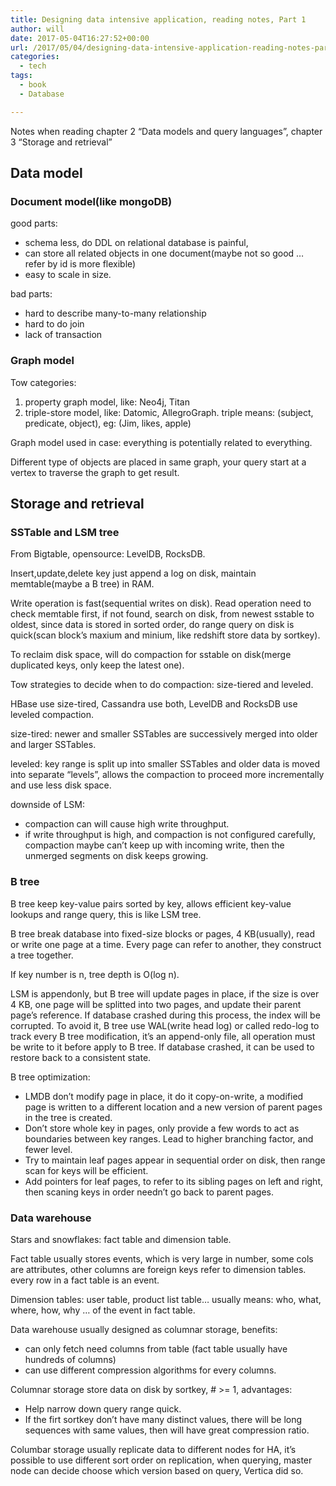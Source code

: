 ```yaml
---
title: Designing data intensive application, reading notes, Part 1
author: will
date: 2017-05-04T16:27:52+00:00
url: /2017/05/04/designing-data-intensive-application-reading-notes-part-1/
categories:
  - tech
tags:
  - book
  - Database

---
```

Notes when reading chapter 2 &#8220;Data models and query languages&#8221;, chapter 3 &#8220;Storage and retrieval&#8221;

<!--more-->

## Data model

### Document model(like mongoDB)

good parts:

  * schema less, do DDL on relational database is painful,
  * can store all related objects in one document(maybe not so good &#8230; refer by id is more flexible)
  * easy to scale in size.

bad parts:

  * hard to describe many-to-many relationship
  * hard to do join
  * lack of transaction

### Graph model

Tow categories:

  1. property graph model, like: Neo4j, Titan
  2. triple-store model, like: Datomic, AllegroGraph. triple means: (subject, predicate, object), eg: (Jim, likes, apple) 

Graph model used in case: everything is potentially related to everything.

Different type of objects are placed in same graph, your query start at a vertex to traverse the graph to get result.

## Storage and retrieval

### SSTable and LSM tree

From Bigtable, opensource: LevelDB, RocksDB.

Insert,update,delete key just append a log on disk, maintain memtable(maybe a B tree) in RAM.

Write operation is fast(sequential writes on disk). Read operation need to check memtable first, if not found, search on disk, from newest sstable to oldest, since data is stored in sorted order, do range query on disk is quick(scan block&#8217;s maxium and minium, like redshift store data by sortkey).

To reclaim disk space, will do compaction for sstable on disk(merge duplicated keys, only keep the latest one).

Tow strategies to decide when to do compaction: size-tiered and leveled.

HBase use size-tired, Cassandra use both, LevelDB and RocksDB use leveled compaction.

size-tired: newer and smaller SSTables are successively merged into older and larger SSTables.

leveled: key range is split up into smaller SSTables and older data is moved into separate &#8220;levels&#8221;, allows the compaction to proceed more incrementally and use less disk space.

downside of LSM:

  * compaction can will cause high write throughput.
  * if write throughput is high, and compaction is not configured carefully, compaction maybe can&#8217;t keep up with incoming write, then the unmerged segments on disk keeps growing.

### B tree

B tree keep key-value pairs sorted by key, allows efficient key-value lookups and range query, this is like LSM tree.

B tree break database into fixed-size blocks or pages, 4 KB(usually), read or write one page at a time. Every page can refer to another, they construct a tree together.

If key number is n, tree depth is O(log n).

LSM is appendonly, but B tree will update pages in place, if the size is over 4 KB, one page will be splitted into two pages, and update their parent page&#8217;s reference. If database crashed during this process, the index will be corrupted. To avoid it, B tree use WAL(write head log) or called redo-log to track every B tree modification, it&#8217;s an append-only file, all operation must be write to it before apply to B tree. If database crashed, it can be used to restore back to a consistent state.

B tree optimization:

  * LMDB don&#8217;t modify page in place, it do it copy-on-write, a modified page is written to a different location and a new version of parent pages in the tree is created.
  * Don&#8217;t store whole key in pages, only provide a few words to act as boundaries between key ranges. Lead to higher branching factor, and fewer level.
  * Try to maintain leaf pages appear in sequential order on disk, then range scan for keys will be efficient.
  * Add pointers for leaf pages, to refer to its sibling pages on left and right, then scaning keys in order needn&#8217;t go back to parent pages. 

### Data warehouse

Stars and snowflakes: fact table and dimension table.

Fact table usually stores events, which is very large in number, some cols are attributes, other columns are foreign keys refer to dimension tables. every row in a fact table is an event.

Dimension tables: user table, product list table&#8230; usually means: who, what, where, how, why &#8230; of the event in fact table.

Data warehouse usually designed as columnar storage, benefits:

  * can only fetch need columns from table (fact table usually have hundreds of columns)
  * can use different compression algorithms for every columns. 

Columnar storage store data on disk by sortkey, # >= 1, advantages:

  * Help narrow down query range quick.
  * If the firt sortkey don&#8217;t have many distinct values, there will be long sequences with same values, then will have great compression ratio.

Columbar storage usually replicate data to different nodes for HA, it&#8217;s possible to use different sort order on replication, when querying, master node can decide choose which version based on query, Vertica did so.
